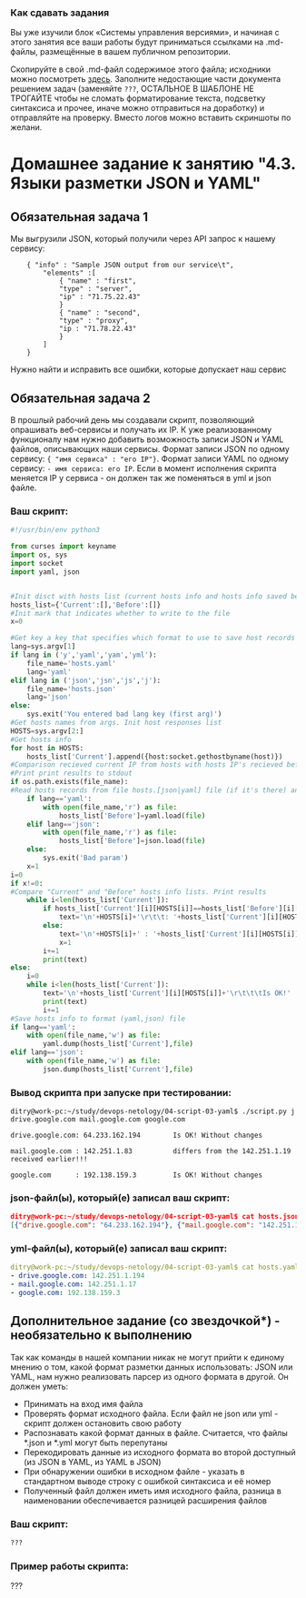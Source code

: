 ### Как сдавать задания

Вы уже изучили блок «Системы управления версиями», и начиная с этого занятия все ваши работы будут приниматься ссылками на .md-файлы, размещённые в вашем публичном репозитории.

Скопируйте в свой .md-файл содержимое этого файла; исходники можно посмотреть [здесь](https://raw.githubusercontent.com/netology-code/sysadm-homeworks/devsys10/04-script-03-yaml/README.md). Заполните недостающие части документа решением задач (заменяйте `???`, ОСТАЛЬНОЕ В ШАБЛОНЕ НЕ ТРОГАЙТЕ чтобы не сломать форматирование текста, подсветку синтаксиса и прочее, иначе можно отправиться на доработку) и отправляйте на проверку. Вместо логов можно вставить скриншоты по желани.

# Домашнее задание к занятию "4.3. Языки разметки JSON и YAML"


## Обязательная задача 1
Мы выгрузили JSON, который получили через API запрос к нашему сервису:
```
    { "info" : "Sample JSON output from our service\t",
        "elements" :[
            { "name" : "first",
            "type" : "server",
            "ip" : "71.75.22.43" 
            }
            { "name" : "second",
            "type" : "proxy",
            "ip : "71.78.22.43"
            }
        ]
    }
```
  Нужно найти и исправить все ошибки, которые допускает наш сервис

## Обязательная задача 2
В прошлый рабочий день мы создавали скрипт, позволяющий опрашивать веб-сервисы и получать их IP. К уже реализованному функционалу нам нужно добавить возможность записи JSON и YAML файлов, описывающих наши сервисы. Формат записи JSON по одному сервису: `{ "имя сервиса" : "его IP"}`. Формат записи YAML по одному сервису: `- имя сервиса: его IP`. Если в момент исполнения скрипта меняется IP у сервиса - он должен так же поменяться в yml и json файле.

### Ваш скрипт:
```python
#!/usr/bin/env python3

from curses import keyname
import os, sys
import socket
import yaml, json


#Init disct with hosts list (current hosts info and hosts info saved before for comparison)
hosts_list={'Current':[],'Before':[]}
#Init mark that indicates whether to write to the file
x=0

#Get key a key that specifies which format to use to save host records and check him
lang=sys.argv[1]
if lang in ('y','yaml','yam','yml'):
    file_name='hosts.yaml'
    lang='yaml'
elif lang in ('json','jsn','js','j'):
    file_name='hosts.json'
    lang='json'
else:
    sys.exit('You entered bad lang key (first arg)')
#Get hosts names from args. Init host responses list
HOSTS=sys.argv[2:]
#Get hosts info
for host in HOSTS:
    hosts_list['Current'].append({host:socket.gethostbyname(host)})
#Comparison recieved current IP from hosts with hosts IP's recieved before seved in local file "hosts"
#Print print results to stdout
if os.path.exists(file_name):
#Read hosts records from file hosts.[json|yaml] file (if it's there) and write them to 'Before' item of hosts_list dict
    if lang=='yaml':
        with open(file_name,'r') as file:
            hosts_list['Before']=yaml.load(file)
    elif lang=='json':
        with open(file_name,'r') as file:
            hosts_list['Before']=json.load(file)
    else:
        sys.exit('Bad param')
    x=1
i=0
if x!=0:
#Compare "Current" and "Before" hosts info lists. Print results
    while i<len(hosts_list['Current']):
        if hosts_list['Current'][i][HOSTS[i]]==hosts_list['Before'][i][HOSTS[i]]:
            text='\n'+HOSTS[i]+'\r\t\t: '+hosts_list['Current'][i][HOSTS[i]]+'\r\t\t\t\t\tIs OK! Without changes'
        else:
            text='\n'+HOSTS[i]+' : '+hosts_list['Current'][i][HOSTS[i]]+'\r\t\t\t\t\tdiffers from the '+hosts_list['Before'][i][HOSTS[i]]+' received earlier!!!'
            x=1
        i+=1
        print(text)
else:
    i=0
    while i<len(hosts_list['Current']):
        text='\n'+hosts_list['Current'][i][HOSTS[i]]+'\r\t\t\tIs OK!'
        print(text)
        i+=1
#Save hosts info to format (yaml,json) file
if lang=='yaml':
    with open(file_name,'w') as file:
        yaml.dump(hosts_list['Current'],file)
elif lang=='json':
    with open(file_name,'w') as file:
        json.dump(hosts_list['Current'],file)
```

### Вывод скрипта при запуске при тестировании:
```
ditry@work-pc:~/study/devops-netology/04-script-03-yaml$ ./script.py j drive.google.com mail.google.com google.com

drive.google.com: 64.233.162.194        Is OK! Without changes

mail.google.com : 142.251.1.83          differs from the 142.251.1.19 received earlier!!!

google.com      : 192.138.159.3         Is OK! Without changes
```

### json-файл(ы), который(е) записал ваш скрипт:
```json
ditry@work-pc:~/study/devops-netology/04-script-03-yaml$ cat hosts.json 
[{"drive.google.com": "64.233.162.194"}, {"mail.google.com": "142.251.1.83"}, {"google.com": "192.138.159.3"}]
```

### yml-файл(ы), который(е) записал ваш скрипт:
```yaml
ditry@work-pc:~/study/devops-netology/04-script-03-yaml$ cat hosts.yaml 
- drive.google.com: 142.251.1.194
- mail.google.com: 142.251.1.17
- google.com: 192.138.159.3
```

## Дополнительное задание (со звездочкой*) - необязательно к выполнению

Так как команды в нашей компании никак не могут прийти к единому мнению о том, какой формат разметки данных использовать: JSON или YAML, нам нужно реализовать парсер из одного формата в другой. Он должен уметь:
   * Принимать на вход имя файла
   * Проверять формат исходного файла. Если файл не json или yml - скрипт должен остановить свою работу
   * Распознавать какой формат данных в файле. Считается, что файлы *.json и *.yml могут быть перепутаны
   * Перекодировать данные из исходного формата во второй доступный (из JSON в YAML, из YAML в JSON)
   * При обнаружении ошибки в исходном файле - указать в стандартном выводе строку с ошибкой синтаксиса и её номер
   * Полученный файл должен иметь имя исходного файла, разница в наименовании обеспечивается разницей расширения файлов

### Ваш скрипт:
```python
???
```

### Пример работы скрипта:
???
